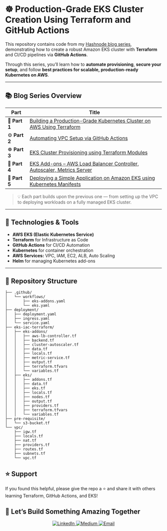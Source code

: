 # ☸️ Production-Grade EKS Cluster Creation Using Terraform and GitHub Actions

This repository contains code from my [Hashnode blog series](https://koilraj.hashnode.dev/series/eks-cluster-terraform-github-actions), demonstrating how to create a robust Amazon EKS cluster with **Terraform** and CI/CD pipelines via **GitHub Actions**.

Through this series, you’ll learn how to **automate provisioning**, **secure your setup**, and follow **best practices for scalable, production-ready Kubernetes on AWS**.

---

## 📚 Blog Series Overview

| Part | Title | 
|------|--------|
| 🧩 **Part 1** | [Building a Production-Grade Kubernetes Cluster on AWS Using Terraform](https://koilraj.hashnode.dev/building-a-production-grade-kubernetes-cluster-on-aws-using-terraform-part-1-overview) | 
| ⚙️ **Part 2** | [Automating VPC Setup via GitHub Actions](https://koilraj.hashnode.dev/vpc-setup-with-github-actions) | 
| ☸️ **Part 3** | [EKS Cluster Provisioning using Terraform Modules](https://koilraj.hashnode.dev/part-3-eks-cluster-provisioning-using-terraform-modules) | 
| 🚀 **Part 4** | [EKS Add-ons – AWS Load Balancer Controller, Autoscaler, Metrics Server](https://koilraj.hashnode.dev/deploying-eks-add-ons-aws-load-balancer-controller-autoscaler-metrics-server) | 
| 🧱 **Part 5** | [Deploying a Simple Application on Amazon EKS using Kubernetes Manifests](https://koilraj.hashnode.dev/part-5-deploying-a-simple-application-on-amazon-eks) | 

> 💡 Each part builds upon the previous one — from setting up the VPC to deploying workloads on a fully managed EKS cluster.

---

## 🧰 Technologies & Tools

- **AWS EKS (Elastic Kubernetes Service)**
- **Terraform** for Infrastructure as Code
- **GitHub Actions** for CI/CD Automation
- **Kubernetes** for container orchestration
- **AWS Services:** VPC, IAM, EC2, ALB, Auto Scaling
- **Helm** for managing Kubernetes add-ons

---

## 📂 Repository Structure

```
├── .github/
│   └── workflows/
│       ├── eks-addons.yaml
│       └── eks.yaml
├── deployment/
│   ├── deployment.yaml
│   ├── ingress.yaml
│   └── service.yaml
├── eks-iac-terraform/
│   ├── eks-addons/
│   │   ├── aws-lb-controller.tf
│   │   ├── backend.tf
│   │   ├── cluster-autoscaler.tf
│   │   ├── data.tf
│   │   ├── locals.tf
│   │   ├── metric-service.tf
│   │   ├── output.tf
│   │   ├── terraform.tfvars
│   │   └── variables.tf
│   ├── eks/
│   │   ├── addons.tf
│   │   ├── data.tf
│   │   ├── eks.tf
│   │   ├── locals.tf
│   │   ├── nodes.tf
│   │   ├── output.tf
│   │   ├── providers.tf
│   │   ├── terraform.tfvars
│   │   └── variables.tf
├── pre-requisite/
│   └── s3-bucket.tf
└── vpc/
    ├── igw.tf
    ├── locals.tf
    ├── nat.tf
    ├── providers.tf
    ├── routes.tf
    ├── subnets.tf
    └── vpc.tf
```

## ⭐ Support

If you found this helpful, please give the repo a ⭐ and share it with others learning Terraform, GitHub Actions, and EKS!

## 💬 Let’s Build Something Amazing Together
<p align="center"> <a href="https://www.linkedin.com/in/koil-raj/" target="_blank"> <img src="https://img.shields.io/badge/LinkedIn-%230077B5.svg?&style=for-the-badge&logo=linkedin&logoColor=white" alt="LinkedIn"/> </a> <a href="https://medium.com/@koilrajjee" target="_blank"> <img src="https://img.shields.io/badge/Medium-%23121212.svg?&style=for-the-badge&logo=medium&logoColor=white" alt="Medium"/> </a> <a href="mailto:koilrajjee@gmail.com" target="_blank"> <img src="https://img.shields.io/badge/Email-%23D14836.svg?&style=for-the-badge&logo=gmail&logoColor=white" alt="Email"/> </a> </p>
